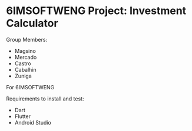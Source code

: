 # 6IMSOFTWENG Project: Investment Calculator
 
Group Members:
* Magsino
* Mercado
* Castro
* Cabalhin
* Zuniga

For 6IMSOFTWENG

Requirements to install and test:
* Dart
* Flutter
* Android Studio
